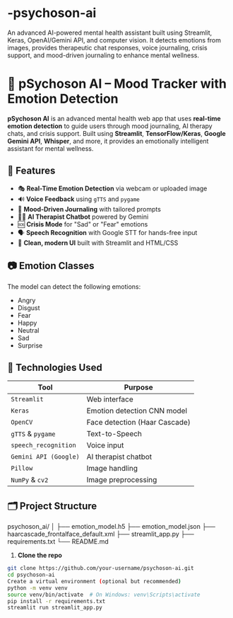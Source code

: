 # -psychoson-ai
An advanced AI-powered mental health assistant built using Streamlit, Keras, OpenAI/Gemini API, and computer vision. It detects emotions from images, provides therapeutic chat responses, voice journaling, crisis support, and mood-driven journaling to enhance mental wellness.
# 🧠 pSychoson AI – Mood Tracker with Emotion Detection

**pSychoson AI** is an advanced mental health web app that uses **real-time emotion detection** to guide users through mood journaling, AI therapy chats, and crisis support. Built using **Streamlit**, **TensorFlow/Keras**, **Google Gemini API**, **Whisper**, and more, it provides an emotionally intelligent assistant for mental wellness.

## 🚀 Features

- 🎭 **Real-Time Emotion Detection** via webcam or uploaded image  
- 🔊 **Voice Feedback** using `gTTS` and `pygame`  
- 🧘 **Mood-Driven Journaling** with tailored prompts  
- 🧑‍⚕️ **AI Therapist Chatbot** powered by Gemini  
- 🆘 **Crisis Mode** for "Sad" or "Fear" emotions  
- 🗣️ **Speech Recognition** with Google STT for hands-free input  
- 🎨 **Clean, modern UI** built with Streamlit and HTML/CSS

## 📷 Emotion Classes

The model can detect the following emotions:
- Angry
- Disgust
- Fear
- Happy
- Neutral
- Sad
- Surprise

## 🧰 Technologies Used

| Tool | Purpose |
|------|---------|
| `Streamlit` | Web interface |
| `Keras` | Emotion detection CNN model |
| `OpenCV` | Face detection (Haar Cascade) |
| `gTTS` & `pygame` | Text-to-Speech |
| `speech_recognition` | Voice input |
| `Gemini API (Google)` | AI therapist chatbot |
| `Pillow` | Image handling |
| `NumPy` & `cv2` | Image preprocessing |

## 🗂️ Project Structure

psychoson_ai/
│
├── emotion_model.h5
├── emotion_model.json
├── haarcascade_frontalface_default.xml
├── streamlit_app.py
├── requirements.txt
└── README.md


1. **Clone the repo**
```bash
git clone https://github.com/your-username/psychoson-ai.git
cd psychoson-ai
Create a virtual environment (optional but recommended)
python -m venv venv
source venv/bin/activate  # On Windows: venv\Scripts\activate
pip install -r requirements.txt
streamlit run streamlit_app.py
